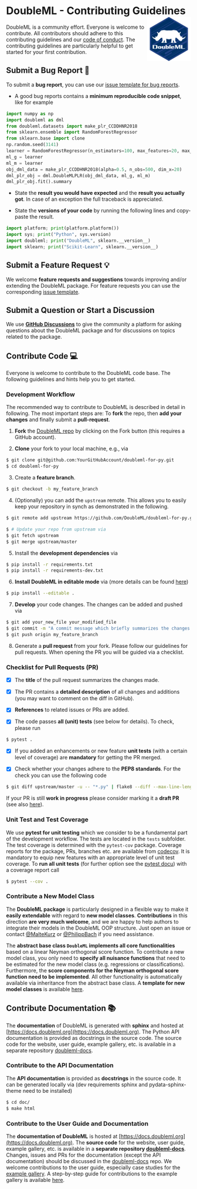 # DoubleML - Contributing Guidelines <a href="https://docs.doubleml.org"><img src="https://raw.githubusercontent.com/DoubleML/doubleml-for-py/master/doc/logo.png" align="right" width = "120" /></a>

DoubleML is a community effort.
Everyone is welcome to contribute.
All contributors should adhere to this contributing guidelines
and our [code of conduct](https://github.com/DoubleML/doubleml-for-py/blob/master/CODE_OF_CONDUCT.md).
The contributing guidelines are particularly helpful to get started for your first contribution.

## Submit a Bug Report :bug:
To submit a **bug report**, you can use our
[issue template for bug reports](https://github.com/DoubleML/doubleml-for-py/issues/new/choose).

- A good bug reports contains a **minimum reproducible code snippet**, like for example

```python
import numpy as np
import doubleml as dml
from doubleml.datasets import make_plr_CCDDHNR2018
from sklearn.ensemble import RandomForestRegressor
from sklearn.base import clone
np.random.seed(3141)
learner = RandomForestRegressor(n_estimators=100, max_features=20, max_depth=5, min_samples_leaf=2)
ml_g = learner
ml_m = learner
obj_dml_data = make_plr_CCDDHNR2018(alpha=0.5, n_obs=500, dim_x=20)
dml_plr_obj = dml.DoubleMLPLR(obj_dml_data, ml_g, ml_m)
dml_plr_obj.fit().summary
```

- State the **result you would have expected** and the **result you actually got**.
In case of an exception the full traceback is appreciated.

- State the **versions of your code** by running the following lines and copy-paste the result.

```python
import platform; print(platform.platform())
import sys; print("Python", sys.version)
import doubleml; print("DoubleML", sklearn.__version__)
import sklearn; print("Scikit-Learn", sklearn.__version__)
```

## Submit a Feature Request :bulb:
We welcome **feature requests and suggestions** towards improving and/or extending the DoubleML package.
For feature requests you can use the corresponding
[issue template](https://github.com/DoubleML/doubleml-for-py/issues/new/choose).

## Submit a Question or Start a Discussion
We use **[GitHub Discussions](https://github.com/DoubleML/doubleml-for-py/discussions)** to give the community a platform
for asking questions about the DoubleML package and for discussions on topics related to the package.

## Contribute Code :computer:
Everyone is welcome to contribute to the DoubleML code base.
The following guidelines and hints help you to get started.

### Development Workflow
The recommended way to contribute to DoubleML is described in detail in following.
The most important steps are: To **fork** the repo, then **add your changes** and finally submit a **pull-request**.
1. **Fork** the [DoubleML repo](https://github.com/DoubleML/doubleml-for-py)
by clicking on the Fork button (this requires a GitHub account).

2. **Clone** your fork to your local machine, e.g., via
```bash
$ git clone git@github.com:YourGitHubAccount/doubleml-for-py.git
$ cd doubleml-for-py
```

3. Create a **feature branch**.
```bash
$ git checkout -b my_feature_branch
```

4. (Optionally) you can add the `upstream` remote.
This allows you to easily keep your repository in synch as demonstrated in the following.
```bash
$ git remote add upstream https://github.com/DoubleML/doubleml-for-py.git
```
```bash
$ # Update your repo from upstream via
$ git fetch upstream
$ git merge upstream/master
```

5. Install the **development dependencies** via
```bash
$ pip install -r requirements.txt
$ pip install -r requirements-dev.txt
```

6. **Install DoubleML in editable mode** via (more details can be found
[here](https://docs.doubleml.org/stable/intro/install.html#python-building-the-package-from-source))
```bash
$ pip install --editable .
```

7. **Develop** your code changes. The changes can be added and pushed via
```bash
$ git add your_new_file your_modified_file
$ git commit -m "A commit message which briefly summarizes the changes made"
$ git push origin my_feature_branch
```

8. Generate a **pull request** from your fork.
Please follow our guidelines for pull requests.
When opening the PR you will be guided via a checklist.

### Checklist for Pull Requests (PR)
- [x] The **title** of the pull request summarizes the changes made.

- [x] The PR contains a **detailed description** of all changes and additions
(you may want to comment on the diff in GitHub).

- [x] **References** to related issues or PRs are added.

- [x] The code passes **all (unit) tests** (see below for details).
To check, please run
```bash
$ pytest .
```

- [x] If you added an enhancements or new feature **unit tests**
(with a certain level of coverage) are **mandatory** for getting the PR merged.

- [x] Check whether your changes adhere to the **PEP8 standards**.
For the check you can use the following code
```bash
$ git diff upstream/master -u -- "*.py" | flake8 --diff --max-line-length=127
```

If your PR is still **work in progress** please consider marking it a **draft PR**
(see also [here](https://docs.github.com/en/pull-requests/collaborating-with-pull-requests/proposing-changes-to-your-work-with-pull-requests/creating-a-pull-request)).

### Unit Test and Test Coverage
We use **pytest for unit testing** which we consider to be a fundamental part of the development workflow.
The tests are located in the `tests` subfolder.
The test coverage is determined with the `pytest-cov` package.
Coverage reports for the package, PRs, branches etc. are available from
[codecov](https://app.codecov.io/gh/DoubleML/doubleml-for-py).
It is mandatory to equip new features with an appropriate level of unit test coverage.
To **run all unit tests** (for further option see the [pytest docu](https://docs.pytest.org)) with a coverage report
call
```bash
$ pytest --cov .
```

### Contribute a New Model Class
The **DoubleML package** is particularly designed in a flexible way to make it **easily extendable** with regard to
**new model classes**.
**Contributions** in this direction **are very much welcome**, and we are happy to help authors to integrate their models in the
DoubleML OOP structure.
Just open an issue or contact [@MalteKurz](https://github.com/MalteKurz) or
[@PhilippBach](https://github.com/PhilippBach) if you need assistance.

The **abstract base class `DoubleML` implements all core functionalities** based on a linear Neyman orthogonal score
function.
To contribute a new model class, you only need to **specify all nuisance functions** that need to be estimated for the
new model class (e.g. regressions or classifications).
Furthermore, the **score components for the Neyman orthogonal score function need to be implemented**.
All other functionality is automatically available via inheritance from the abstract base class.
A **template for new model classes** is available
[here](https://github.com/DoubleML/doubleml-docs/model_templates/double_ml_model_template.py).

## Contribute Documentation :books:
The **documentation** of DoubleML is generated with **sphinx** and hosted at
[https://docs.doubleml.org](https://docs.doubleml.org).
The Python API documentation is provided as docstrings in the source code.
The source code for the website, user guide, example gallery, etc. is available in a separate repository
[doubleml-docs](https://github.com/DoubleML/doubleml-docs).

### Contribute to the API Documentation
The **API documentation** is provided as **docstrings** in the source code.
It can be generated locally via (dev requirements sphinx and pydata-sphinx-theme need to be installed)
```bash
$ cd doc/
$ make html
```

### Contribute to the User Guide and Documentation
The **documentation of DoubleML** is hosted at [https://docs.doubleml.org](https://docs.doubleml.org).
The **source code** for the website, user guide, example gallery, etc. is available in a **separate repository
[doubleml-docs](https://github.com/DoubleML/doubleml-docs)**.
Changes, issues and PRs for the documentation (except the API documentation) should be discussed in the 
[doubleml-docs](https://github.com/DoubleML/doubleml-docs) repo.
We welcome contributions to the user guide, especially case studies for the
[example gallery](https://docs.doubleml.org/stable/examples/index.html).
A step-by-step guide for contributions to the example gallery is available
[here](https://github.com/DoubleML/doubleml-docs/wiki/Contribute-to-our-Website-and-Example-Gallery).

